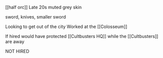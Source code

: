 [[half orc]]
Late 20s
muted grey skin

sword, knives, smaller sword

Looking to get out of the city
Worked at the [[Colosseum]] 

If hired would have protected [[Cultbusters HQ]] while the [[Cultbusters]] are away

NOT HIRED